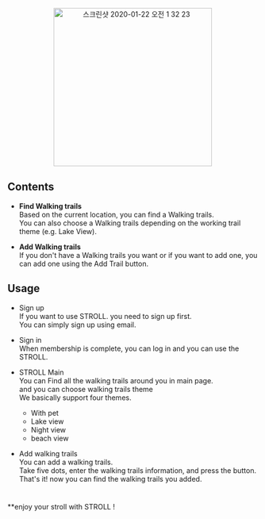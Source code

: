 
<p align="center"> 
  <img width="319" alt="스크린샷 2020-01-22 오전 1 32 23" src="https://user-images.githubusercontent.com/54742523/72823532-34c18180-3cb7-11ea-944d-c7a32e179511.png">
  
###
###
  
## Contents

- **Find Walking trails**  
  Based on the current location, you can find a Walking trails.  
  You can also choose a  Walking trails depending on the working trail theme (e.g. Lake View).

- **Add Walking trails**  
  If you don't have a Walking trails you want or if you want to add one, you can add one using the Add Trail button.
  
  
## Usage

- Sign up  
  If you want to use STROLL. you need to sign up first.  
  You can simply sign up using email.
  
  
- Sign in  
  When membership is complete, you can log in and you can use the STROLL.
  
  
- STROLL Main  
  You can Find all the walking trails around you in main page.  
  and you can choose walking trails theme  
  We basically support four themes.
  - With pet
  - Lake view
  - Night view
  - beach view

- Add walking trails  
  You can add a walking trails.  
  Take five dots, enter the walking trails information, and press the button.  
  That's it! now you can find the walking trails you added.
  
  
  #
**enjoy your stroll with STROLL !
